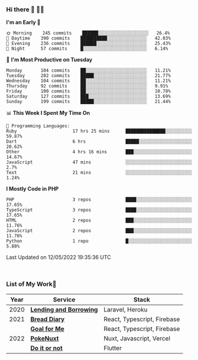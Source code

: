 ### Hi there 👋 🧑‍💻



<!--START_SECTION:waka-->
**I'm an Early 🐤** 

```text
🌞 Morning    245 commits    ██████░░░░░░░░░░░░░░░░░░░   26.4% 
🌆 Daytime    390 commits    ██████████░░░░░░░░░░░░░░░   42.03% 
🌃 Evening    236 commits    ██████░░░░░░░░░░░░░░░░░░░   25.43% 
🌙 Night      57 commits     █░░░░░░░░░░░░░░░░░░░░░░░░   6.14%

```
📅 **I'm Most Productive on Tuesday** 

```text
Monday       104 commits    ██░░░░░░░░░░░░░░░░░░░░░░░   11.21% 
Tuesday      202 commits    █████░░░░░░░░░░░░░░░░░░░░   21.77% 
Wednesday    104 commits    ██░░░░░░░░░░░░░░░░░░░░░░░   11.21% 
Thursday     92 commits     ██░░░░░░░░░░░░░░░░░░░░░░░   9.91% 
Friday       100 commits    ██░░░░░░░░░░░░░░░░░░░░░░░   10.78% 
Saturday     127 commits    ███░░░░░░░░░░░░░░░░░░░░░░   13.69% 
Sunday       199 commits    █████░░░░░░░░░░░░░░░░░░░░   21.44%

```


📊 **This Week I Spent My Time On** 

```text
💬 Programming Languages: 
Ruby                     17 hrs 25 mins      ███████████████░░░░░░░░░░   59.87% 
Dart                     6 hrs               █████░░░░░░░░░░░░░░░░░░░░   20.62% 
Other                    4 hrs 16 mins       ███░░░░░░░░░░░░░░░░░░░░░░   14.67% 
JavaScript               47 mins             ░░░░░░░░░░░░░░░░░░░░░░░░░   2.7% 
Text                     21 mins             ░░░░░░░░░░░░░░░░░░░░░░░░░   1.24%

```

**I Mostly Code in PHP** 

```text
PHP                      3 repos             ████░░░░░░░░░░░░░░░░░░░░░   17.65% 
TypeScript               3 repos             ████░░░░░░░░░░░░░░░░░░░░░   17.65% 
HTML                     2 repos             ███░░░░░░░░░░░░░░░░░░░░░░   11.76% 
JavaScript               2 repos             ███░░░░░░░░░░░░░░░░░░░░░░   11.76% 
Python                   1 repo              █░░░░░░░░░░░░░░░░░░░░░░░░   5.88%

```



 Last Updated on 12/05/2022 19:35:36 UTC
<!--END_SECTION:waka-->


<br />

### List of My Work🚀

| Year | Service | Stack |
|--|--|--|
| 2020 | [**Lending and Borrowing**](https://lending-and-borrowing.herokuapp.com/) | Laravel, Heroku |
| 2021 | [**Bread Diary**](https://bread-diary-web.web.app/) | React, Typescript, Firebase |
|  | [**Goal for Me**](https://goal-for-me.web.app/) | React, Typescript, Firebase |
| 2022 | [**PokeNuxt**](https://pokenuxt.vercel.app/) | Nuxt, Javascript, Vercel |
|  | [**Do it or not**](https://apps.apple.com/jp/app/do-it-or-not/id1613818865) | Flutter |